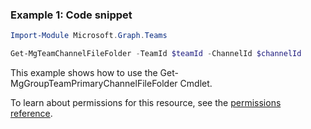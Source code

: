 ### Example 1: Code snippet

```powershellImport-Module Microsoft.Graph.Teams

Get-MgTeamChannelFileFolder -TeamId $teamId -ChannelId $channelId
```
This example shows how to use the Get-MgGroupTeamPrimaryChannelFileFolder Cmdlet.
To learn about permissions for this resource, see the [permissions reference](/graph/permissions-reference).

